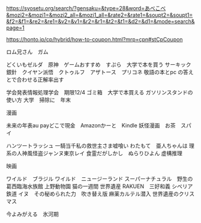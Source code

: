https://syosetu.org/search/?gensaku=&type=28&word=あべこべ&mozi2=&mozi1=&mozi2_all=&mozi1_all=&rate2=&rate1=&soupt2=&soupt1=&f2=&f1=&re2=&re1=&v2=&v1=&r2=&r1=&t2=&t1=&d2=&d1=&mode=search&page=1

https://honto.jp/cp/hybrid/how-to-coupon.html?mrp=cpn#stCpCoupon

ロム兄さん　ガム　

どくいもゼルダ　原神　ゲームおすすめ　すぷら　大学で本を買う
サーキック銀針　クイヤン派悟　クトゥルフ　アザトース　プリコネ
敬語の本とpc の答えとで合わせる正解率出す

学会発表情報処理学会　期限12/4
ゴミ箱　大学で本買える
ガソリンスタンドの使い方
大学　掃除に　年末


漫画

未来の年表au payどこで現金　Amazonかーと　Kindle
妖怪漫画　お茶　スパイ

ハンツートラッシュ
一騎当千私の救世主さま嘘喰い
わたもて　亜人ちゃんは
理系の人神風怪盗ジャンヌ東京レイ
食霊だがしかし　ぬらりひよん
虚構推理　

映画

ワイルド　ブラジル
ワイルド　ニュージーランド
スーパーナチュラル　野生の
葛西臨海水族館
上野動物園
猫の一週間
世界遺産
RAKUEN　三好和義
シベリア鉄道
イヌ　その秘められた力　吹き替え版
麻薬カルテル潜入
世界遺産のクリスマス

今よみがえる　氷河期








